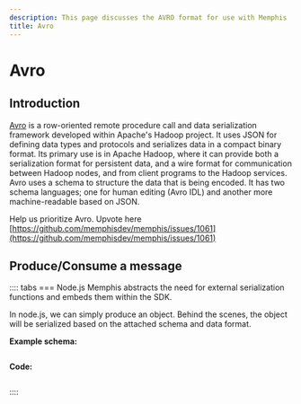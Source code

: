 ```yaml
---
description: This page discusses the AVRO format for use with Memphis
title: Avro
---
```


# Avro

## Introduction

[Avro](https://avro.apache.org/) is a row-oriented remote procedure call and data serialization framework developed within Apache's Hadoop project. It uses JSON for defining data types and protocols and serializes data in a compact binary format. Its primary use is in Apache Hadoop, where it can provide both a serialization format for persistent data, and a wire format for communication between Hadoop nodes, and from client programs to the Hadoop services. Avro uses a schema to structure the data that is being encoded. It has two schema languages; one for human editing (Avro IDL) and another more machine-readable based on JSON.

Help us prioritize Avro. Upvote here [https://github.com/memphisdev/memphis/issues/1061](https://github.com/memphisdev/memphis/issues/1061)

## Produce/Consume a message

:::: tabs
=== Node.js
Memphis abstracts the need for external serialization functions and embeds them within the SDK.

In node.js, we can simply produce an object. Behind the scenes, the object will be serialized based on the attached schema and data format.

**Example schema:**

```json:line-numbers
```

**Code:**

```javascript:line-numbers
```
::::